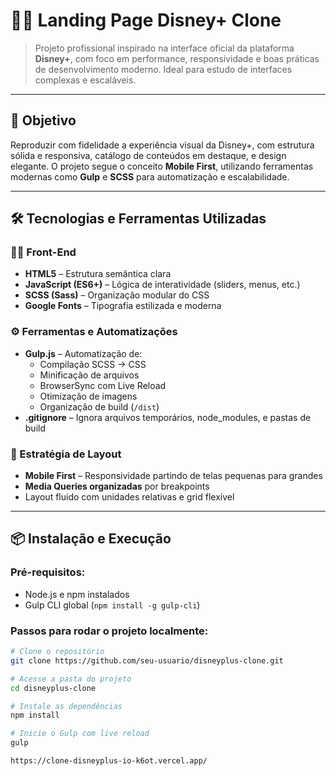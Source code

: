 # 🧞‍♂️ Landing Page Disney+ Clone

> Projeto profissional inspirado na interface oficial da plataforma **Disney+**, com foco em performance, responsividade e boas práticas de desenvolvimento moderno. Ideal para estudo de interfaces complexas e escaláveis.

---

## 🎯 Objetivo

Reproduzir com fidelidade a experiência visual da Disney+, com estrutura sólida e responsiva, catálogo de conteúdos em destaque, e design elegante. O projeto segue o conceito **Mobile First**, utilizando ferramentas modernas como **Gulp** e **SCSS** para automatização e escalabilidade.

---

## 🛠️ Tecnologias e Ferramentas Utilizadas

### 👨‍💻 Front-End
- **HTML5** – Estrutura semântica clara
- **JavaScript (ES6+)** – Lógica de interatividade (sliders, menus, etc.)
- **SCSS (Sass)** – Organização modular do CSS
- **Google Fonts** – Tipografia estilizada e moderna

### ⚙️ Ferramentas e Automatizações
- **Gulp.js** – Automatização de:
  - Compilação SCSS → CSS
  - Minificação de arquivos
  - BrowserSync com Live Reload
  - Otimização de imagens
  - Organização de build (`/dist`)
- **.gitignore** – Ignora arquivos temporários, node_modules, e pastas de build

### 📱 Estratégia de Layout
- **Mobile First** – Responsividade partindo de telas pequenas para grandes
- **Media Queries organizadas** por breakpoints
- Layout fluido com unidades relativas e grid flexível

---

## 📦 Instalação e Execução

### Pré-requisitos:
- Node.js e npm instalados
- Gulp CLI global (`npm install -g gulp-cli`)

### Passos para rodar o projeto localmente:

```bash
# Clone o repositório
git clone https://github.com/seu-usuario/disneyplus-clone.git

# Acesse a pasta do projeto
cd disneyplus-clone

# Instale as dependências
npm install

# Inicie o Gulp com live reload
gulp

https://clone-disneyplus-io-k6ot.vercel.app/
